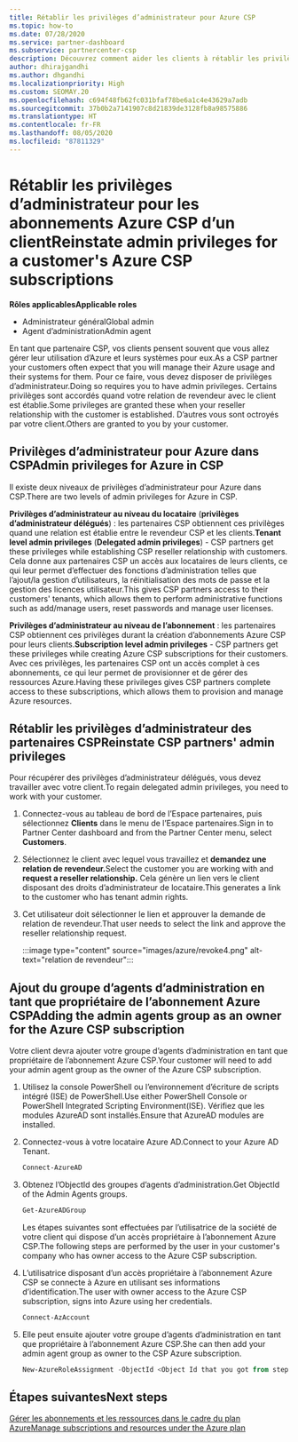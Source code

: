 ```yaml
---
title: Rétablir les privilèges d’administrateur pour Azure CSP
ms.topic: how-to
ms.date: 07/28/2020
ms.service: partner-dashboard
ms.subservice: partnercenter-csp
description: Découvrez comment aider les clients à rétablir les privilèges d’administrateur d’un partenaire afin que ce dernier puisse aider à gérer les abonnements Azure CSP d’un client.
author: dhirajgandhi
ms.author: dhgandhi
ms.localizationpriority: High
ms.custom: SEOMAY.20
ms.openlocfilehash: c694f48fb62fc031bfaf78be6a1c4e43629a7adb
ms.sourcegitcommit: 37b0b2a7141907c8d21839de3128fb8a98575886
ms.translationtype: HT
ms.contentlocale: fr-FR
ms.lasthandoff: 08/05/2020
ms.locfileid: "87811329"
---
```

# <a name="reinstate-admin-privileges-for-a-customers-azure-csp-subscriptions"></a><span data-ttu-id="51c4c-103">Rétablir les privilèges d’administrateur pour les abonnements Azure CSP d’un client</span><span class="sxs-lookup"><span data-stu-id="51c4c-103">Reinstate admin privileges for a customer's Azure CSP subscriptions</span></span>  

<span data-ttu-id="51c4c-104">**Rôles applicables**</span><span class="sxs-lookup"><span data-stu-id="51c4c-104">**Applicable roles**</span></span>

- <span data-ttu-id="51c4c-105">Administrateur général</span><span class="sxs-lookup"><span data-stu-id="51c4c-105">Global admin</span></span>
- <span data-ttu-id="51c4c-106">Agent d’administration</span><span class="sxs-lookup"><span data-stu-id="51c4c-106">Admin agent</span></span>

<span data-ttu-id="51c4c-107">En tant que partenaire CSP, vos clients pensent souvent que vous allez gérer leur utilisation d’Azure et leurs systèmes pour eux.</span><span class="sxs-lookup"><span data-stu-id="51c4c-107">As a CSP partner your customers often expect that you will manage their Azure usage and their systems for them.</span></span> <span data-ttu-id="51c4c-108">Pour ce faire, vous devez disposer de privilèges d’administrateur.</span><span class="sxs-lookup"><span data-stu-id="51c4c-108">Doing so requires you to have admin privileges.</span></span> <span data-ttu-id="51c4c-109">Certains privilèges sont accordés quand votre relation de revendeur avec le client est établie.</span><span class="sxs-lookup"><span data-stu-id="51c4c-109">Some privileges are granted these when your reseller relationship with the customer is established.</span></span> <span data-ttu-id="51c4c-110">D’autres vous sont octroyés par votre client.</span><span class="sxs-lookup"><span data-stu-id="51c4c-110">Others are granted to you by your customer.</span></span>

## <a name="admin-privileges-for-azure-in-csp"></a><span data-ttu-id="51c4c-111">Privilèges d’administrateur pour Azure dans CSP</span><span class="sxs-lookup"><span data-stu-id="51c4c-111">Admin privileges for Azure in CSP</span></span>

<span data-ttu-id="51c4c-112">Il existe deux niveaux de privilèges d’administrateur pour Azure dans CSP.</span><span class="sxs-lookup"><span data-stu-id="51c4c-112">There are two levels of admin privileges for Azure in CSP.</span></span>

<span data-ttu-id="51c4c-113">**Privilèges d’administrateur au niveau du locataire** (**privilèges d’administrateur délégués**) : les partenaires CSP obtiennent ces privilèges quand une relation est établie entre le revendeur CSP et les clients.</span><span class="sxs-lookup"><span data-stu-id="51c4c-113">**Tenant level admin privileges** (**Delegated admin privileges**) -  CSP partners get these privileges while establishing CSP reseller relationship with customers.</span></span> <span data-ttu-id="51c4c-114">Cela donne aux partenaires CSP un accès aux locataires de leurs clients, ce qui leur permet d’effectuer des fonctions d’administration telles que l’ajout/la gestion d’utilisateurs, la réinitialisation des mots de passe et la gestion des licences utilisateur.</span><span class="sxs-lookup"><span data-stu-id="51c4c-114">This gives CSP partners access to their customers' tenants, which allows them to perform administrative functions such as add/manage users, reset passwords and manage user licenses.</span></span>

<span data-ttu-id="51c4c-115">**Privilèges d’administrateur au niveau de l’abonnement** : les partenaires CSP obtiennent ces privilèges durant la création d’abonnements Azure CSP pour leurs clients.</span><span class="sxs-lookup"><span data-stu-id="51c4c-115">**Subscription level admin privileges** - CSP partners get these privileges while creating Azure CSP subscriptions for their customers.</span></span> <span data-ttu-id="51c4c-116">Avec ces privilèges, les partenaires CSP ont un accès complet à ces abonnements, ce qui leur permet de provisionner et de gérer des ressources Azure.</span><span class="sxs-lookup"><span data-stu-id="51c4c-116">Having these privileges gives CSP partners complete access to these subscriptions, which allows them to provision and manage Azure resources.</span></span>

## <a name="reinstate-csp-partners-admin-privileges"></a><span data-ttu-id="51c4c-117">Rétablir les privilèges d’administrateur des partenaires CSP</span><span class="sxs-lookup"><span data-stu-id="51c4c-117">Reinstate CSP partners' admin privileges</span></span>

<span data-ttu-id="51c4c-118">Pour récupérer des privilèges d’administrateur délégués, vous devez travailler avec votre client.</span><span class="sxs-lookup"><span data-stu-id="51c4c-118">To regain delegated admin privileges, you need to work with your customer.</span></span>

1. <span data-ttu-id="51c4c-119">Connectez-vous au tableau de bord de l’Espace partenaires, puis sélectionnez **Clients** dans le menu de l’Espace partenaires.</span><span class="sxs-lookup"><span data-stu-id="51c4c-119">Sign in to Partner Center dashboard and from the Partner Center menu, select **Customers**.</span></span>

2. <span data-ttu-id="51c4c-120">Sélectionnez le client avec lequel vous travaillez et **demandez une relation de revendeur.**</span><span class="sxs-lookup"><span data-stu-id="51c4c-120">Select the customer you are working with and **request a reseller relationship.**</span></span> <span data-ttu-id="51c4c-121">Cela génère un lien vers le client disposant des droits d’administrateur de locataire.</span><span class="sxs-lookup"><span data-stu-id="51c4c-121">This generates a link to the customer who has tenant admin rights.</span></span>

3. <span data-ttu-id="51c4c-122">Cet utilisateur doit sélectionner le lien et approuver la demande de relation de revendeur.</span><span class="sxs-lookup"><span data-stu-id="51c4c-122">That user needs to select the link and approve the reseller relationship request.</span></span>

   :::image type="content" source="images/azure/revoke4.png" alt-text="relation de revendeur":::

## <a name="adding-the-admin-agents-group-as-an-owner-for-the-azure-csp-subscription"></a><span data-ttu-id="51c4c-124">Ajout du groupe d’agents d’administration en tant que propriétaire de l’abonnement Azure CSP</span><span class="sxs-lookup"><span data-stu-id="51c4c-124">Adding the admin agents group as an owner for the Azure CSP subscription</span></span>

<span data-ttu-id="51c4c-125">Votre client devra ajouter votre groupe d’agents d’administration en tant que propriétaire de l’abonnement Azure CSP.</span><span class="sxs-lookup"><span data-stu-id="51c4c-125">Your customer will need to add your admin agent group as the owner of the Azure CSP subscription.</span></span>

1. <span data-ttu-id="51c4c-126">Utilisez la console PowerShell ou l’environnement d’écriture de scripts intégré (ISE) de PowerShell.</span><span class="sxs-lookup"><span data-stu-id="51c4c-126">Use either PowerShell Console or PowerShell Integrated Scripting Environment(ISE).</span></span> <span data-ttu-id="51c4c-127">Vérifiez que les modules AzureAD sont installés.</span><span class="sxs-lookup"><span data-stu-id="51c4c-127">Ensure that AzureAD modules are installed.</span></span>

2. <span data-ttu-id="51c4c-128">Connectez-vous à votre locataire Azure AD.</span><span class="sxs-lookup"><span data-stu-id="51c4c-128">Connect to your Azure AD Tenant.</span></span>

   ```powershell
   Connect-AzureAD
   ```

3. <span data-ttu-id="51c4c-129">Obtenez l’ObjectId des groupes d’agents d’administration.</span><span class="sxs-lookup"><span data-stu-id="51c4c-129">Get ObjectId of the Admin Agents groups.</span></span>

   ```powershell
   Get-AzureADGroup
   ```
   <span data-ttu-id="51c4c-130">Les étapes suivantes sont effectuées par l’utilisatrice de la société de votre client qui dispose d’un accès propriétaire à l’abonnement Azure CSP.</span><span class="sxs-lookup"><span data-stu-id="51c4c-130">The following steps are performed by the user in your customer's company who has owner access to the Azure CSP subscription.</span></span>

4. <span data-ttu-id="51c4c-131">L’utilisatrice disposant d’un accès propriétaire à l’abonnement Azure CSP se connecte à Azure en utilisant ses informations d’identification.</span><span class="sxs-lookup"><span data-stu-id="51c4c-131">The user with owner access to the Azure CSP subscription, signs into Azure using her credentials.</span></span>

   ```powershell
   Connect-AzAccount
   ```

5. <span data-ttu-id="51c4c-132">Elle peut ensuite ajouter votre groupe d’agents d’administration en tant que propriétaire à l’abonnement Azure CSP.</span><span class="sxs-lookup"><span data-stu-id="51c4c-132">She can then add your admin agent group as owner to the CSP Azure subscription.</span></span>

    ```powershell
    New-AzureRoleAssignment -ObjectId <Object Id that you got from step 3> -RoleDefinitionName Owner -Scope "/subscriptions/<SubscriptionId of CSP subscription>"
    ```

## <a name="next-steps"></a><span data-ttu-id="51c4c-133">Étapes suivantes</span><span class="sxs-lookup"><span data-stu-id="51c4c-133">Next steps</span></span>

[<span data-ttu-id="51c4c-134">Gérer les abonnements et les ressources dans le cadre du plan Azure</span><span class="sxs-lookup"><span data-stu-id="51c4c-134">Manage subscriptions and resources under the Azure plan</span></span>](azure-plan-manage.md)
